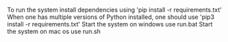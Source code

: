 To run the system install dependencies using 'pip install -r requirements.txt'
When one has multiple versions of Python installed, one should use 'pip3 install -r requirements.txt'
Start the system on windows use run.bat
Start the system on mac os use run.sh